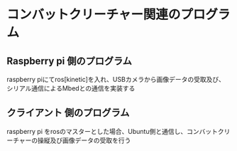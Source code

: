 # コンバットクリーチャー関連のプログラム
## Raspberry pi 側のプログラム
raspberry piにてros[kinetic]を入れ、USBカメラから画像データの受取及び、シリアル通信によるMbedとの通信を実装する
## クライアント 側のプログラム
raspberry pi をrosのマスターとした場合、Ubuntu側と通信し、コンバットクリーチャーの操縦及び画像データの受取を行う
